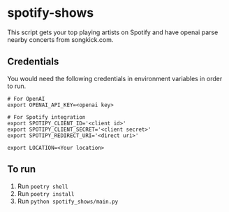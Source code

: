 # spotify-shows
This script gets your top playing artists on Spotify and have openai parse nearby concerts from songkick.com.

## Credentials
You would need the following credentials in environment variables in order to run. 

```
# For OpenAI
export OPENAI_API_KEY=<openai key>

# For Spotify integration
export SPOTIPY_CLIENT_ID='<client id>'
export SPOTIPY_CLIENT_SECRET='<client secret>'
export SPOTIPY_REDIRECT_URI='<direct uri>'

export LOCATION=<Your location>
```


## To run
1. Run `poetry shell`
2. Run `poetry install`
3. Run `python spotify_shows/main.py`

